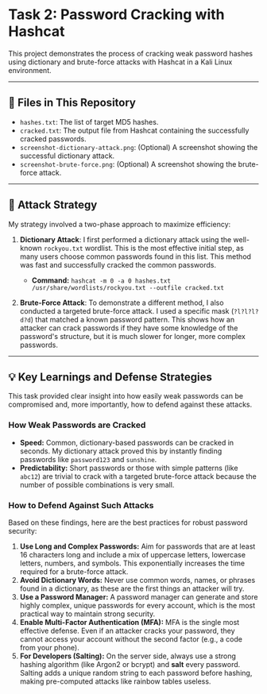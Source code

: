 # Task 2: Password Cracking with Hashcat

This project demonstrates the process of cracking weak password hashes using dictionary and brute-force attacks with Hashcat in a Kali Linux environment.

---

## 📁 Files in This Repository

* `hashes.txt`: The list of target MD5 hashes.
* `cracked.txt`: The output file from Hashcat containing the successfully cracked passwords.
* `screenshot-dictionary-attack.png`: (Optional) A screenshot showing the successful dictionary attack.
* `screenshot-brute-force.png`: (Optional) A screenshot showing the brute-force attack.

---

## 🎯 Attack Strategy

My strategy involved a two-phase approach to maximize efficiency:

1.  **Dictionary Attack**: I first performed a dictionary attack using the well-known `rockyou.txt` wordlist. This is the most effective initial step, as many users choose common passwords found in this list. This method was fast and successfully cracked the common passwords.
    * **Command:** `hashcat -m 0 -a 0 hashes.txt /usr/share/wordlists/rockyou.txt --outfile cracked.txt`

2.  **Brute-Force Attack**: To demonstrate a different method, I also conducted a targeted brute-force attack. I used a specific mask (`?l?l?l?d?d`) that matched a known password pattern. This shows how an attacker can crack passwords if they have some knowledge of the password's structure, but it is much slower for longer, more complex passwords.

---

## 💡 Key Learnings and Defense Strategies

This task provided clear insight into how easily weak passwords can be compromised and, more importantly, how to defend against these attacks.

### How Weak Passwords are Cracked

* **Speed:** Common, dictionary-based passwords can be cracked in seconds. My dictionary attack proved this by instantly finding passwords like `password123` and `sunshine`.
* **Predictability:** Short passwords or those with simple patterns (like `abc12`) are trivial to crack with a targeted brute-force attack because the number of possible combinations is very small.

### How to Defend Against Such Attacks

Based on these findings, here are the best practices for robust password security:

1.  **Use Long and Complex Passwords:** Aim for passwords that are at least 16 characters long and include a mix of uppercase letters, lowercase letters, numbers, and symbols. This exponentially increases the time required for a brute-force attack.
2.  **Avoid Dictionary Words:** Never use common words, names, or phrases found in a dictionary, as these are the first things an attacker will try.
3.  **Use a Password Manager:** A password manager can generate and store highly complex, unique passwords for every account, which is the most practical way to maintain strong security.
4.  **Enable Multi-Factor Authentication (MFA):** MFA is the single most effective defense. Even if an attacker cracks your password, they cannot access your account without the second factor (e.g., a code from your phone).
5.  **For Developers (Salting):** On the server side, always use a strong hashing algorithm (like Argon2 or bcrypt) and **salt** every password. Salting adds a unique random string to each password before hashing, making pre-computed attacks like rainbow tables useless.
